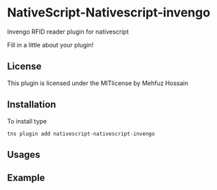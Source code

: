 # NativeScript-Nativescript-invengo
Invengo RFID reader plugin for nativescript

Fill in a little about your plugin!

## License
This plugin is licensed under the MITlicense by Mehfuz Hossain

## Installation
To install type

```
tns plugin add nativescript-nativescript-invengo
```

## Usages

## Example

